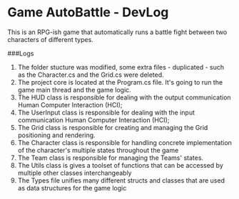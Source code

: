 # Game AutoBattle - DevLog

This is an RPG-ish game that automatically runs a battle fight between two characters of different types.

###Logs

1. The folder stucture was modified, some extra files - duplicated - such as the Character.cs and the Grid.cs were deleted.
2. The project core is located at the Program.cs file. It's going to run the game main thread and the game logic.
3. The HUD class is responsible for dealing with the output communication Human Computer Interaction (HCI);
4. The UserInput class is responsible for dealing with the input communication Human Computer Interaction (HCI);
5. The Grid class is responsible for creating and managing the Grid positioning and rendering.
6. The Character class is responsible for handling concrete implementation of the character's multiple states throughout the game
7. The Team class is responsible for managing the Teams' states.
8. The Utils class is gives a toolset of functions that can be accessed by multiple other classes interchangeably
9. The Types file unifies many different structs and classes that are used as data structures for the game logic
